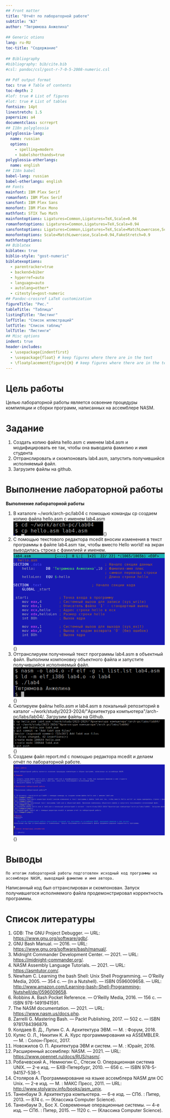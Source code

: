 ```yaml
---
## Front matter
title: "Oтчёт по лабораторной работе"
subtitle: "№3"
author: "Тютрюмова Анжелина"

## Generic otions
lang: ru-RU
toc-title: "Содержание"

## Bibliography
#bibliography: bib/cite.bib
#csl: pandoc/csl/gost-r-7-0-5-2008-numeric.csl

## Pdf output format
toc: true # Table of contents
toc-depth: 2
#lof: true # List of figures
#lot: true # List of tables
fontsize: 14pt
linestretch: 1.5
papersize: a4
documentclass: scrreprt
## I18n polyglossia
polyglossia-lang:
  name: russian
  options:
	- spelling=modern
	- babelshorthands=true
polyglossia-otherlangs:
  name: english
## I18n babel
babel-lang: russian
babel-otherlangs: english
## Fonts
mainfont: IBM Plex Serif
romanfont: IBM Plex Serif
sansfont: IBM Plex Sans
monofont: IBM Plex Mono
mathfont: STIX Two Math
mainfontoptions: Ligatures=Common,Ligatures=TeX,Scale=0.94
romanfontoptions: Ligatures=Common,Ligatures=TeX,Scale=0.94
sansfontoptions: Ligatures=Common,Ligatures=TeX,Scale=MatchLowercase,Scale=0.94
monofontoptions: Scale=MatchLowercase,Scale=0.94,FakeStretch=0.9
mathfontoptions:
## Biblatex
biblatex: true
biblio-style: "gost-numeric"
biblatexoptions:
  - parentracker=true
  - backend=biber
  - hyperref=auto
  - language=auto
  - autolang=other*
  - citestyle=gost-numeric
## Pandoc-crossref LaTeX customization
figureTitle: "Рис."
tableTitle: "Таблица"
listingTitle: "Листинг"
lofTitle: "Список иллюстраций"
lotTitle: "Список таблиц"
lolTitle: "Листинги"
## Misc options
indent: true
header-includes:
  - \usepackage{indentfirst}
  - \usepackage{float} # keep figures where there are in the text
  - \floatplacement{figure}{H} # keep figures where there are in the text
---
```


# Цель работы

Целью лабораторной работы является освоение процедуры компиляции и сборки программ, написанных на ассемблере NASM.

# Задание

1. Создать копию файла hello.asm с именем lab4.asm и модифицировать ее так, чтобы она выводила фамилию и имя студента
2. Оттранслировать и скомпоновать lab4.asm, запустить получившийся исполняемый файл.
3. Загрузите файлы на github.

# Выполнение лабораторной работы

**Выполнение лабораторной работы**


1. В каталоге ~/work/arch-pc/lab04 с помощью команды cp создаем копию файла hello.asm с именем lab4.asm
![](./image/1.png){}
2. С помощью текстового редактора mcedit вносим изменения в текст программы в файле lab4.asm так, чтобы вместо Hello world! на экран выводилась строка с фамилией и именем.
![](./image/2.png){}
3. Оттранслируем полученный текст программы lab4.asm в объектный файл. Выполним компоновку объектного файла и запустите получившийся исполняемый файл.
![](./image/3.png){}
4. Скопируем файлы hello.asm и lab4.asm в локальный репозиторий в каталог ~/work/study/2023-2024/"Архитектура компьютера"/arch-pc/labs/lab04/. Загрузим файлы на Github.
![](./image/4.png){}
5. Создаем файл report.md с помощью редактора mcedit и делаем отчёт по лабораторной работе.
![](./image/5.png){}

# Выводы

    По итогам лабораторной работы подготовлен исходный код программы на ассемблере NASM, выводящий фамилию и имя автора.
Написанный код был оттранслирован и скомпонован. Запуск получившегося исполняемого файла продемонстрировал корректность программы.

# Список литературы

1.   GDB: The GNU Project Debugger. — URL: https://www.gnu.org/software/gdb/.
2.   GNU Bash Manual. — 2016. — URL: https://www.gnu.org/software/bash/manual/.
3.   Midnight Commander Development Center. — 2021. — URL: https://midnight-commander.org/.
4.   NASM Assembly Language Tutorials. — 2021. — URL: https://asmtutor.com/.
5.   Newham C. Learning the bash Shell: Unix Shell Programming. — O’Reilly Media, 2005. — 354 с. — (In a Nutshell). — ISBN 0596009658. — URL: http://www.amazon.com/Learning-bash-Shell-Programming-Nutshell/dp/0596009658.
6.   Robbins A. Bash Pocket Reference. — O’Reilly Media, 2016. — 156 с. — ISBN 978-1491941591.
7.   The NASM documentation. — 2021. — URL: https://www.nasm.us/docs.php.
8.   Zarrelli G. Mastering Bash. — Packt Publishing, 2017. — 502 с. — ISBN 9781784396879.
9.   Колдаев В. Д., Лупин С. А. Архитектура ЭВМ. — М. : Форум, 2018.
10.   Куляс О. Л., Никитин К. А. Курс программирования на ASSEMBLER. — М. : Солон-Пресс, 2017.
11.   Новожилов О. П. Архитектура ЭВМ и систем. — М. : Юрайт, 2016.
12.   Расширенный ассемблер: NASM. — 2021. — URL: https://www.opennet.ru/docs/RUS/nasm/.
13.   Робачевский А., Немнюгин С., Стесик О. Операционная система UNIX. — 2-е изд. — БХВ-Петербург, 2010. — 656 с. — ISBN 978-5-94157-538-1.
14.   Столяров А. Программирование на языке ассемблера NASM для ОС Unix. — 2-е изд. — М. : МАКС Пресс, 2011. — URL: http://www.stolyarov.info/books/asm_unix.
15.   Таненбаум Э. Архитектура компьютера. — 6-е изд. — СПб. : Питер, 2013. — 874 с. — (Классика Computer Science).
16.   Таненбаум Э., Бос Х. Современные операционные системы. — 4-е изд. — СПб. : Питер, 2015. — 1120 с. — (Классика Computer Science).

